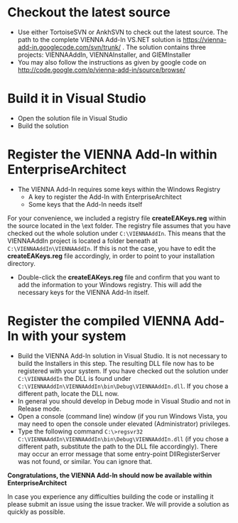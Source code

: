 # Checkout the latest source #

  * Use either TortoiseSVN or AnkhSVN to check out the latest source. The path to the complete VIENNA Add-In VS.NET solution is https://vienna-add-in.googlecode.com/svn/trunk/ . The solution contains three projects: VIENNAAddIn, VIENNAInstaller, and GIEMInstaller
  * You may also follow the instructions as given by google code on http://code.google.com/p/vienna-add-in/source/browse/

# Build it in Visual Studio #

  * Open the solution file in Visual Studio
  * Build the solution

# Register the VIENNA Add-In  within EnterpriseArchitect #

  * The VIENNA Add-In requires some keys within the Windows Registry
    * A key to register the Add-In with EnterpriseArchitect
    * Some keys that the Add-In needs itself

For your convenience, we included a registry file **createEAKeys.reg** within the source located in the \ext folder. The registry file assumes that you have checked out the whole solution under `C:\VIENNAAddIn`. This means that the VIENNAAddIn project is located a folder beneath at `C:\VIENNAAddIn\VIENNAAddIn`. If this is not the case, you have to edit the **createEAKeys.reg** file accordingly, in order to point to your installation directory.
  * Double-click the **createEAKeys.reg** file and confirm that you want to add the information to your Windows registry. This will add the necessary keys for the VIENNA Add-In itself.


# Register the compiled VIENNA Add-In with your system #

  * Build the VIENNA Add-In solution in Visual Studio. It is not necessary to build the Installers in this step. The resulting DLL file now has to be registered with your system. If you have checked out the solution under `C:\VIENNAAddIn` the DLL is found under `C:\VIENNAAddIn\VIENNAAddIn\bin\Debug\VIENNAAddIn.dll`. If you chose a different path, locate the DLL now.
  * In general you should develop in Debug mode in Visual Studio and not in Release mode.
  * Open a console (command line) window (if you run Windows Vista, you may need to open the console under elevated (Administrator) privileges.
  * Type the following command `C:\>regsvr32 C:\VIENNAAddIn\VIENNAAddIn\bin\Debug\VIENNAAddIn.dll`
(if you chose a different path, substitute the path to the DLL file accordingly). There may occur an error message that some entry-point DllRegisterServer was not found, or similar. You can ignore that.


**Congratulations, the VIENNA Add-In should now be available within EnterpriseArchitect**

In case you experience any difficulties building the code or installing it please submit an issue using the issue tracker. We will provide a solution as quickly as possible.
